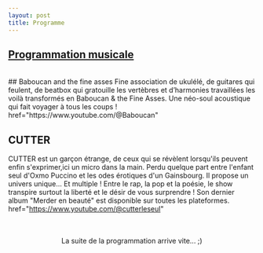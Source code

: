 ```yaml
---
layout: post
title: Programme
---
```


## <U>Programmation musicale</U>
<br>
## Baboucan and the fine asses
Fine association de ukulélé, de guitares qui feulent, de beatbox qui gratouille les vertèbres et d’harmonies travaillées les voilà transformés en Baboucan & the Fine Asses. Une néo-soul acoustique qui fait voyager à tous les coups !
<a> href="https://www.youtube.com/@Baboucan"

## CUTTER
CUTTER est un garçon étrange, de ceux qui se révèlent lorsqu'ils peuvent enfin s'exprimer,ici un micro dans la main. Perdu quelque part entre l'enfant seul d'Oxmo Puccino et les odes érotiques d'un Gainsbourg. Il propose un univers unique... Et multiple ! Entre le rap, la pop et la poésie, le show transpire surtout la liberté et le désir de vous surprendre ! 
Son dernier album "Merder en beauté" est disponible sur toutes les plateformes.
<a> href="https://www.youtube.com/@cutterleseul"

<br>
<br><CENTER>La suite de la programmation arrive vite... ;)
